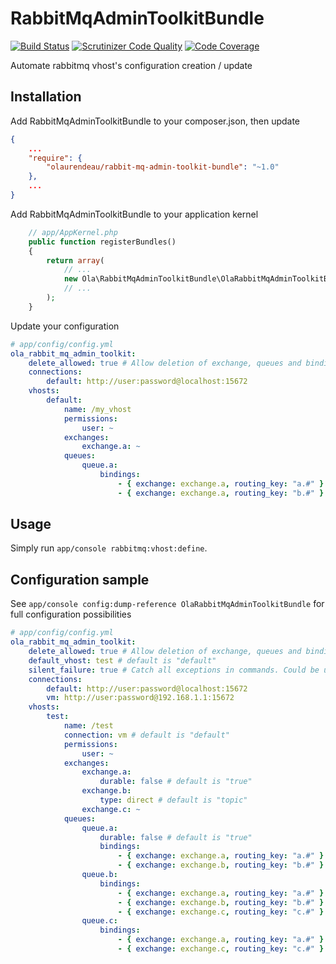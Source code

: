 # RabbitMqAdminToolkitBundle

[![Build Status](https://travis-ci.org/olaurendeau/RabbitMqAdminToolkitBundle.svg?branch=master)](https://travis-ci.org/olaurendeau/RabbitMqAdminToolkitBundle) [![Scrutinizer Code Quality](https://scrutinizer-ci.com/g/olaurendeau/RabbitMqAdminToolkitBundle/badges/quality-score.png?b=master)](https://scrutinizer-ci.com/g/olaurendeau/RabbitMqAdminToolkitBundle/?branch=master) [![Code Coverage](https://scrutinizer-ci.com/g/olaurendeau/RabbitMqAdminToolkitBundle/badges/coverage.png?b=master)](https://scrutinizer-ci.com/g/olaurendeau/RabbitMqAdminToolkitBundle/?branch=master)

Automate rabbitmq vhost's configuration creation / update

## Installation

Add RabbitMqAdminToolkitBundle to your composer.json, then update

```json
{
    ...
    "require": {
        "olaurendeau/rabbit-mq-admin-toolkit-bundle": "~1.0"
    },
    ...
}
```
Add RabbitMqAdminToolkitBundle to your application kernel

```php
    // app/AppKernel.php
    public function registerBundles()
    {
        return array(
            // ...
            new Ola\RabbitMqAdminToolkitBundle\OlaRabbitMqAdminToolkitBundle(),
            // ...
        );
    }
```

Update your configuration

```yml
# app/config/config.yml
ola_rabbit_mq_admin_toolkit:
    delete_allowed: true # Allow deletion of exchange, queues and binding for updating configuration. Shouldn't be enabled in production
    connections:
        default: http://user:password@localhost:15672
    vhosts:
        default:
            name: /my_vhost
            permissions:
                user: ~
            exchanges:
                exchange.a: ~
            queues:
                queue.a:
                    bindings:
                        - { exchange: exchange.a, routing_key: "a.#" }
                        - { exchange: exchange.a, routing_key: "b.#" }
```

## Usage

Simply run `app/console rabbitmq:vhost:define`.

## Configuration sample

See `app/console config:dump-reference OlaRabbitMqAdminToolkitBundle` for full configuration possibilities

```yml
# app/config/config.yml
ola_rabbit_mq_admin_toolkit:
    delete_allowed: true # Allow deletion of exchange, queues and binding for updating configuration. Shouldn't be enabled in production
    default_vhost: test # default is "default"
    silent_failure: true # Catch all exceptions in commands. Could be use in test environment if no rabbitmq available
    connections:
        default: http://user:password@localhost:15672
        vm: http://user:password@192.168.1.1:15672
    vhosts:
        test:
            name: /test
            connection: vm # default is "default"
            permissions:
                user: ~
            exchanges:
                exchange.a:
                    durable: false # default is "true"
                exchange.b:
                    type: direct # default is "topic"
                exchange.c: ~
            queues:
                queue.a:
                    durable: false # default is "true"
                    bindings:
                        - { exchange: exchange.a, routing_key: "a.#" }
                        - { exchange: exchange.b, routing_key: "b.#" }
                queue.b:
                    bindings:
                        - { exchange: exchange.a, routing_key: "a.#" }
                        - { exchange: exchange.b, routing_key: "b.#" }
                        - { exchange: exchange.c, routing_key: "c.#" }
                queue.c:
                    bindings:
                        - { exchange: exchange.a, routing_key: "a.#" }
                        - { exchange: exchange.c, routing_key: "c.#" }

```
